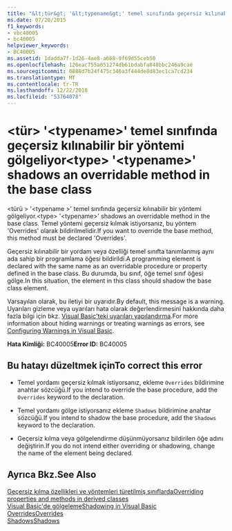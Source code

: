 ```yaml
---
title: "&lt;tür&gt; '&lt;typename&gt;' temel sınıfında geçersiz kılınabilir bir yöntemi gölgeliyor"
ms.date: 07/20/2015
f1_keywords:
- vbc40005
- bc40005
helpviewer_keywords:
- BC40005
ms.assetid: 1dadda7f-1d26-4ae8-a668-9f69d55ceb50
ms.openlocfilehash: 126eac755a051274db61bdabfa848bbc246a9cae
ms.sourcegitcommit: 0888d7b24f475c346a3f444de8d83ec1ca7cd234
ms.translationtype: MT
ms.contentlocale: tr-TR
ms.lasthandoff: 12/22/2018
ms.locfileid: "53764078"
---
```

# <a name="lttypegt-lttypenamegt-shadows-an-overridable-method-in-the-base-class"></a><span data-ttu-id="32fa3-102">&lt;tür&gt; '&lt;typename&gt;' temel sınıfında geçersiz kılınabilir bir yöntemi gölgeliyor</span><span class="sxs-lookup"><span data-stu-id="32fa3-102">&lt;type&gt; '&lt;typename&gt;' shadows an overridable method in the base class</span></span>
<span data-ttu-id="32fa3-103">\<türü > '\<typename >' temel sınıfında geçersiz kılınabilir bir yöntemi gölgeliyor.</span><span class="sxs-lookup"><span data-stu-id="32fa3-103">\<type> '\<typename>' shadows an overridable method in the base class.</span></span> <span data-ttu-id="32fa3-104">Temel yöntemi geçersiz kılmak istiyorsanız, bu yöntem 'Overrides' olarak bildirilmelidir.</span><span class="sxs-lookup"><span data-stu-id="32fa3-104">If you want to override the base method, this method must be declared 'Overrides'.</span></span>  
  
 <span data-ttu-id="32fa3-105">Geçersiz kılınabilir bir yordam veya özelliği temel sınıfta tanımlanmış aynı ada sahip bir programlama öğesi bildirildi.</span><span class="sxs-lookup"><span data-stu-id="32fa3-105">A programming element is declared with the same name as an overridable procedure or property defined in the base class.</span></span> <span data-ttu-id="32fa3-106">Bu durumda, bu sınıf, öğe temel sınıf öğesi gölge.</span><span class="sxs-lookup"><span data-stu-id="32fa3-106">In this situation, the element in this class should shadow the base class element.</span></span>  
  
 <span data-ttu-id="32fa3-107">Varsayılan olarak, bu iletiyi bir uyarıdır.</span><span class="sxs-lookup"><span data-stu-id="32fa3-107">By default, this message is a warning.</span></span> <span data-ttu-id="32fa3-108">Uyarıları gizleme veya uyarıları hata olarak değerlendirmesini hakkında daha fazla bilgi için bkz. [Visual Basic'teki uyarıları yapılandırma](/visualstudio/ide/configuring-warnings-in-visual-basic).</span><span class="sxs-lookup"><span data-stu-id="32fa3-108">For more information about hiding warnings or treating warnings as errors, see [Configuring Warnings in Visual Basic](/visualstudio/ide/configuring-warnings-in-visual-basic).</span></span>  
  
 <span data-ttu-id="32fa3-109">**Hata Kimliği:** BC40005</span><span class="sxs-lookup"><span data-stu-id="32fa3-109">**Error ID:** BC40005</span></span>  
  
## <a name="to-correct-this-error"></a><span data-ttu-id="32fa3-110">Bu hatayı düzeltmek için</span><span class="sxs-lookup"><span data-stu-id="32fa3-110">To correct this error</span></span>  
  
-   <span data-ttu-id="32fa3-111">Temel yordamı geçersiz kılmak istiyorsanız, ekleme `Overrides` bildirimine anahtar sözcüğü.</span><span class="sxs-lookup"><span data-stu-id="32fa3-111">If you intend to override the base procedure, add the `Overrides` keyword to the declaration.</span></span>  
  
-   <span data-ttu-id="32fa3-112">Temel yordamı gölge istiyorsanız ekleme `Shadows` bildirimine anahtar sözcüğü.</span><span class="sxs-lookup"><span data-stu-id="32fa3-112">If you intend to shadow the base procedure, add the `Shadows` keyword to the declaration.</span></span>  
  
-   <span data-ttu-id="32fa3-113">Geçersiz kılma veya gölgelendirme düşünmüyorsanız bildirilen öğe adını değiştirin.</span><span class="sxs-lookup"><span data-stu-id="32fa3-113">If you do not intend either overriding or shadowing, change the name of the element being declared.</span></span>  
  
## <a name="see-also"></a><span data-ttu-id="32fa3-114">Ayrıca Bkz.</span><span class="sxs-lookup"><span data-stu-id="32fa3-114">See Also</span></span>  
 [<span data-ttu-id="32fa3-115">Geçersiz kılma özellikleri ve yöntemleri türetilmiş sınıflarda</span><span class="sxs-lookup"><span data-stu-id="32fa3-115">Overriding properties and methods in derived classes</span></span>](~/docs/visual-basic/programming-guide/language-features/objects-and-classes/inheritance-basics.md#overriding-properties-and-methods-in-derived-classes)  
 [<span data-ttu-id="32fa3-116">Visual Basic'de gölgeleme</span><span class="sxs-lookup"><span data-stu-id="32fa3-116">Shadowing in Visual Basic</span></span>](../../visual-basic/programming-guide/language-features/declared-elements/shadowing.md)  
 [<span data-ttu-id="32fa3-117">Overrides</span><span class="sxs-lookup"><span data-stu-id="32fa3-117">Overrides</span></span>](../../visual-basic/language-reference/modifiers/overrides.md)  
 [<span data-ttu-id="32fa3-118">Shadows</span><span class="sxs-lookup"><span data-stu-id="32fa3-118">Shadows</span></span>](../../visual-basic/language-reference/modifiers/shadows.md)
